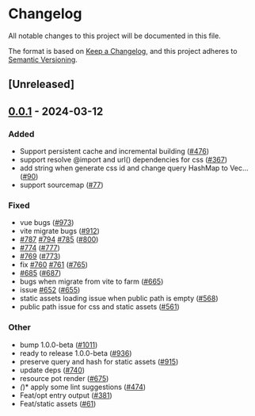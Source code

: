 # Changelog
All notable changes to this project will be documented in this file.

The format is based on [Keep a Changelog](https://keepachangelog.com/en/1.0.0/),
and this project adheres to [Semantic Versioning](https://semver.org/spec/v2.0.0.html).

## [Unreleased]

## [0.0.1](https://github.com/callqh/farm/releases/tag/farmfe_plugin_static_assets-v0.0.1) - 2024-03-12

### Added
- Support persistent cache and incremental building ([#476](https://github.com/callqh/farm/pull/476))
- support resolve @import and url() dependencies for css ([#367](https://github.com/callqh/farm/pull/367))
- add string when generate css id and change query HashMap to Vec… ([#90](https://github.com/callqh/farm/pull/90))
- support sourcemap ([#77](https://github.com/callqh/farm/pull/77))

### Fixed
- vue bugs ([#973](https://github.com/callqh/farm/pull/973))
- vite migrate bugs ([#912](https://github.com/callqh/farm/pull/912))
- [#787](https://github.com/callqh/farm/pull/787) [#794](https://github.com/callqh/farm/pull/794) [#785](https://github.com/callqh/farm/pull/785) ([#800](https://github.com/callqh/farm/pull/800))
- [#774](https://github.com/callqh/farm/pull/774) ([#777](https://github.com/callqh/farm/pull/777))
- [#769](https://github.com/callqh/farm/pull/769) ([#773](https://github.com/callqh/farm/pull/773))
- fix [#760](https://github.com/callqh/farm/pull/760) [#761](https://github.com/callqh/farm/pull/761) ([#765](https://github.com/callqh/farm/pull/765))
- [#685](https://github.com/callqh/farm/pull/685) ([#687](https://github.com/callqh/farm/pull/687))
- bugs when migrate from vite to farm ([#665](https://github.com/callqh/farm/pull/665))
- issue [#652](https://github.com/callqh/farm/pull/652) ([#655](https://github.com/callqh/farm/pull/655))
- static assets loading issue when public path is empty ([#568](https://github.com/callqh/farm/pull/568))
- public path issue for css and static assets ([#561](https://github.com/callqh/farm/pull/561))

### Other
- bump 1.0.0-beta ([#1011](https://github.com/callqh/farm/pull/1011))
- ready to release 1.0.0-beta ([#936](https://github.com/callqh/farm/pull/936))
- preserve query and hash for static assets ([#915](https://github.com/callqh/farm/pull/915))
- update deps ([#740](https://github.com/callqh/farm/pull/740))
- resource pot render ([#675](https://github.com/callqh/farm/pull/675))
- *(*)* apply some lint suggestions ([#474](https://github.com/callqh/farm/pull/474))
- Feat/opt entry output ([#381](https://github.com/callqh/farm/pull/381))
- Feat/static assets ([#61](https://github.com/callqh/farm/pull/61))
